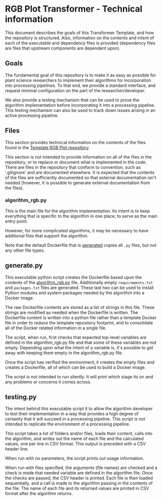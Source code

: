 # RGB Plot Transformer - Technical information
This document describes the goals of this Transformer Template, and how the repository is structured.
Also, information on the contents and intent of each of the executable and dependency files is provided (dependency files are files that upstream components are dependent upon).

## Goals
The fundamental goal of this repository is to make it as easy as possible for plant science researchers to implement their algorithms for incorporation into processing pipelines.
To that end, we provide a standard interface, and request minimal configuration on the part of the researcher/developer.

We also provide a testing mechanism that can be used to prove the algorithm implementation before incorporating it into a processing pipeline.
This testing mechanism can also be used to track down issues arising in an active processing pipeline.

## Files
This section provides technical information on the contents of the files found in the [Template RGB Plot repository](https://github.com/AgPipeline/template-rgb-plot).

This section is not intended to provide information on all of the files in the repository, or to replace or document what is implemented in the code.
There are files in the repository that conform to convention, such as '.gitignore' and are documented elsewhere.
It is expected that the contents of the files are sufficiently documented so that external documentation isn't needed (however, it is possible to generate external documentation from the files).

### algorithm_rgb.py <a name="algorithm_rgb" />
This is the main file for the algorithm implementation.
Its intent is to keep everything that is specific to the algorithm in one place; to serve as the main entry point.

However, for more complicated algorithms, it may be necessary to have additional files that support the algorithm.

Note that the default Dockerfile that is [generated](#generate) copies all `.py` files, but not any other file types.

## generate.py <a name="generate" />
This executable python script creates the Dockerfile based upon the contents of the [algorithm_rgb.py](#algorithm_rgb) file.
Additionally empty `requirements.txt` and `packages.txt` files are generated.
These last two can be used to install Python modules and system packages needed by the algorithm into a Docker image.

The raw Dockerfile contents are stored as a list of strings in this file.
These strings are modified as needed when the Dockerfile is written.
The Dockerfile content is written into a python file rather than a template Docker file in order to reduce the template repository footprint, and to consolidate all of the Docker related information in a single file.

The script, when run, first checks that expected top-level variables are defined in the algorithm_rgb.py file and that some of these variables are not empty.
Depending upon what the intent of a variable is, it's possible to get away with keeping them empty in the algorithm_rgb.py file.

Once the script has verified the environment, it creates the empty files and creates a Dockerfile, all of which can be used to build a Docker image.

The script is not intended to run silently.
It will print which stage its on and any problems or concerns it comes across.

## testing.py <a name="testing" />
The intent behind this executable script it to allow the algorithm developer to test their implementation in a way that provides a high degree of certainty that it will succeed in a processing pipeline.
This script is not intended to replicate the environment of a processing pipeline. 

This script takes a list of folders and/or files, loads their content, calls into the algorithm, and writes out the name of each file and the calculated values, one per line in CSV format.
This output is preceded with a CSV header line.

When run with no parameters, the script prints out usage information.

When run with files specified, the arguments (file names) are checked and a check is made that needed variable are defined in the algorithm file.
Once the checks are passed, the CSV header is printed.
Each file is then loaded sequentially, and a call is made to the algorithm passing in the contents of the file.
The name of each file and its returned values are printed in CSV format after the algorithm returns.
